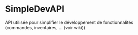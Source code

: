 # SimpleDevAPI
API utilisée pour simplifier le développement de fonctionnalités (commandes, inventaires, ... (voir wiki))
